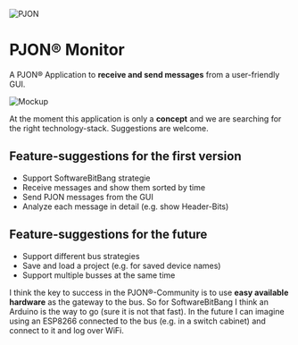 ![PJON](http://www.gioblu.com/PJON/PJON-github-header-tiny.png)
# PJON® Monitor
A PJON® Application to **receive and send messages** from a user-friendly GUI.

![Mockup](https://docs.google.com/uc?id=1cjngjnUMiB0Q5b4Du5QqewDXpAili5-v "Mockup")

At the moment this application is only a **concept** and we are searching for the right technology-stack. Suggestions are welcome.

## Feature-suggestions for the first version
- Support SoftwareBitBang strategie
- Receive messages and show them sorted by time
- Send PJON messages from the GUI
- Analyze each message in detail (e.g. show Header-Bits)

## Feature-suggestions for the future
- Support different bus strategies
- Save and load a project (e.g. for saved device names)
- Support multiple busses at the same time

I think the key to success in the PJON®-Community is to use **easy available hardware** as the gateway to the bus. So for SoftwareBitBang I think an Arduino is the way to go (sure it is not that fast). In the future I can imagine using an ESP8266 connected to the bus (e.g. in a switch cabinet) and connect to it and log over WiFi.